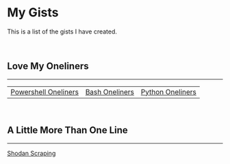 # My Gists
This is a list of the gists I have created.  

<br />  

## Love My Oneliners  

---  

<table>
    <tr>
        <td>
            <a href="https://gist.github.com/Xf4kt0r/d7baf2c8546e9831ae07ac536ce891f6" title="Powershell Oneliners" target="_blank">Powershell Oneliners</a>
        </td>
        <td>
            <a href="https://gist.github.com/Xf4kt0r/19c616df2d01c8afc627d43c9751de17" title="Bash Oneliners" target="_blank">Bash Oneliners</a>
        </td>
        <td>
            <a href="https://gist.github.com/Xf4kt0r/ad8955c5526c85bc98d1d95142cb7e7d" title="Python Oneliners" target="_blank">Python Oneliners</a>
        </td>
    </tr>
</table>  

<br />

## A Little More Than One Line  

---

[Shodan Scraping](https://gist.github.com/Xf4kt0r/bff51d71c1fcc377a81f7047088dc9c8 "Shodan Scraping")

